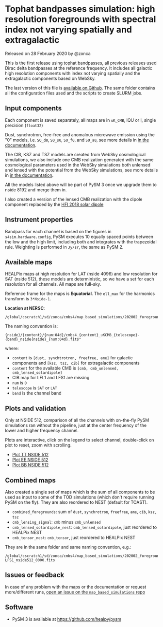 Tophat bandpasses simulation: high resolution foregrounds with spectral index not varying spatially and extragalactic
=====================================================================================================================

Released on 28 February 2020 by @zonca

This is the first release using tophat bandpasses, all previous releases used Dirac delta bandpasses at the reference
frequency. It includes all galactic high resolution components with index not varying spatially and the extragalactic
components based on WebSky.

The last version of this file is [available on Github](https://github.com/CMB-S4/s4mapbasedsims/tree/master/202002_foregrounds_extragalactic_cmb_tophat).
The same folder contains all the configuration files used and the scripts to create SLURM jobs.

## Input components

Each component is saved separately, all maps are in `uK_CMB`, IQU or I, single precision (`float32`)

Dust, synchrotron, free-free and anomalous microwave emission using the "0" models, i.e. `SO_d0`, `SO_s0`, `SO_f0`, and `SO_a0`, see more details in [in the documentation](https://so-pysm-models.readthedocs.io/en/latest/highres_templates.html#details-about-individual-models).

The CIB, KSZ and TSZ models are created from WebSky cosmological simulations, 
we also include one CMB realization generated with the same cosmological parameters used in the WebSky simulations both unlensed and lensed with the potential from the WebSky simulations,
see more details in [in the documentation](https://so-pysm-models.readthedocs.io/en/latest/models.html#websky).

All the models listed above will be part of PySM 3 once we upgrade them to nside 8192 and merge them in.

I also created a version of the lensed CMB realization with the dipole component replaced by the [HFI 2018 solar dipole](https://wiki.cosmos.esa.int/planck-legacy-archive/index.php/Map-making#HFI_2018_Solar_dipole)

## Instrument properties

Bandpass for each channel is based on the figures in `s4sim.hardware.config`, PySM executes 10 equally spaced points between the low and the high limit, including both and integrates with the trapezoidal rule. Weighting is performed in `Jy/sr`, the same as PySM 2.

## Available maps

HEALPix maps at high resolution for LAT (nside 4096) and low resolution for SAT (nside 512), these models are deterministic, so we have
a set for each resolution for all channels. All maps are full-sky.

Reference frame for the maps is **Equatorial**.
The `ell_max` for the harmonics transform is `3*Nside-1`.

**Location at NERSC**:

    /global/cscratch1/sd/zonca/cmbs4/map_based_simulations/202002_foregrounds_extragalactic_cmb_tophat

The naming convention is:

    {nside}/{content}/{num:04d}/cmbs4_{content}_uKCMB_{telescope}-{band}_nside{nside}_{num:04d}.fits"

where:

* `content` is `[dust, synchtrotron, freefree, ame]` for galactic components and `[ksz, tsz, cib]` for extragalactic components
* `content` for the available CMB is `[cmb, cmb_unlensed, cmb_lensed_solardipole]`
*  CIB map for LFL1 and LFS1 are missing
* `num` is `0`
* `telescope` is `SAT` or `LAT`
* `band` is the channel band

## Plots and validation

Only at NSIDE 512, comparison of all the channels with on-the-fly PySM simulations ran without the pipeline, just at the center frequency of the lower and higher frequency channel.

Plots are interactive, click on the legend to select channel, double-click on plot to reset, zoom with scrolling.

* [Plot TT NSIDE 512](https://nbviewer.jupyter.org/gist/zonca/041e7a134cf2bf962f671fbb4daabc36)
* [Plot EE NSIDE 512](https://nbviewer.jupyter.org/gist/zonca/b3176a86a8f6d565e4220debb3d6ae7d)
* [Plot BB NSIDE 512](https://nbviewer.jupyter.org/gist/zonca/40314ed532aa2a1ae1ba5c290be05f9d)

## Combined maps

Also created a single set of maps which is the sum of all components to be used as input to some of the TOD simulations (which don't require running PySM on the fly). They are also reordered to NEST (default for TOAST).

* `combined_foregrounds`: sum of `dust`, `synchrotron`, `freefree`, `ame`, `cib`, `ksz`, `tsz`
* `cmb_lensing_signal`: `cmb` minus `cmb_unlensed`
* `cmb_lensed_solardipole_nest`: `cmb_lensed_solardipole`, just reordered to HEALPix NEST
* `cmb_tensor_nest`: `cmb_tensor`, just reordered to HEALPix NEST

They are in the same folder and same naming convention, e.g.:

    /global/cscratch1/sd/zonca/cmbs4/map_based_simulations/202002_foregrounds_extragalactic_cmb_tophat/512/combined_foregrounds/0000/cmbs4_combined_foregrounds_uKCMB_SAT-LFS1_nside512_0000.fits

## Issues or feedback

In case of any problem with the maps or the documentation or request more/different runs, [open an issue on the `map_based_simulations` repo](https://github.com/CMB-S4/s4mapbasedsims/issues)

## Software

* PySM 3 is available at <https://github.com/healpy/pysm>
